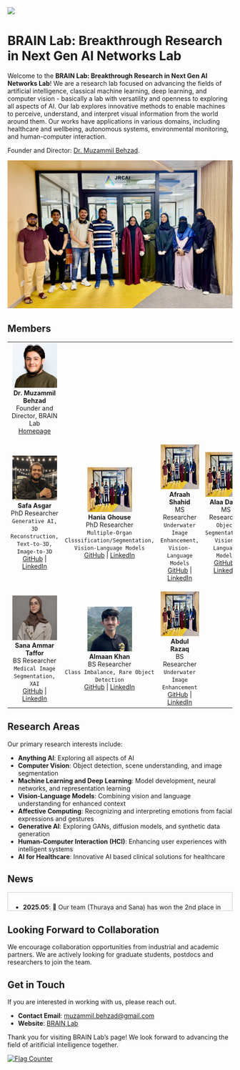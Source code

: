 ![](BRAINLab.png)
<h1>BRAIN Lab: Breakthrough Research in Next Gen AI Networks Lab</h1>

<p>Welcome to the <strong>BRAIN Lab: Breakthrough Research in Next Gen AI Networks Lab</strong>! We are a research lab focused on advancing the fields of artificial intelligence, classical machine learning, deep learning, and computer vision - basically a lab with versatility and openness to exploring all aspects of AI. Our lab explores innovative methods to enable machines to perceive, understand, and interpret visual information from the world around them. Our works have applications in various domains, including healthcare and wellbeing, autonomous systems, environmental monitoring, and human-computer interaction.</p>

Founder and Director: <a href="https://www.muzammilbehzad.com/">Dr. Muzammil Behzad</a>.

![](BRAINLabPeople.jpg)

<h2>Members</h2>

<table>
  <tr>
    <td align="center">
      <img src="Muzammil_picture.jpg" width="100" height="100"><br>
      <b>Dr. Muzammil Behzad</b><br>
      Founder and Director, BRAIN Lab<br>
      <a href="https://www.muzammilbehzad.com/">Homepage</a>
    </td>
  </tr>
  <tr>
    <td align="center">
      <img src="SAsghar.jpg" width="100" height="100"><br>
      <b>Safa Asgar</b><br>
      PhD Researcher<br>
      <code>Generative AI, 3D Reconstruction, Text-to-3D, Image-to-3D</code><br>
      <a href="https://github.com/SaFaUU">GitHub</a> | <a href="https://www.linkedin.com/in/safa-asgar/">LinkedIn</a>
    </td>
    <td align="center">
      <img src="BRAINLabPeople.jpg" width="100" height="100"><br>
      <b>Hania Ghouse</b><br>
      PhD Researcher<br>
      <code>Multiple-Organ Clsssification/Segmentation, Vision-Language Models</code><br>
      <a href="https://github.com/HaniaGhouse0407">GitHub</a> | <a href="https://in.linkedin.com/in/hania-ghouse-a86632201">LinkedIn</a>
    </td>
    <td align="center">
      <img src="BRAINLabPeople.jpg" width="100" height="100"><br>
      <b>Afraah Shahid</b><br>
      MS Researcher<br>
      <code>Underwater Image Enhancement, Vision-Language Models</code><br>
      <a href="https://github.com/AfrahMS">GitHub</a> | <a href="linkedin_link4">LinkedIn</a>
    </td>
    <td align="center">
      <img src="BRAINLabPeople.jpg" width="100" height="100"><br>
      <b>Alaa Dalaq</b><br>
      MS Researcher<br>
      <code>Object Segmentation, Vision-Language Models</code><br>
      <a href="github_link4">GitHub</a> | <a href="https://www.linkedin.com/in/afrah-shaahid-76967421a">LinkedIn</a>
    </td>
    <td align="center">
      <img src="BRAINLabPeople.jpg" width="100" height="100"><br>
      <b>Thuraya Alzubaidi</b><br>
      MS Researcher<br>
      <code>Medical Image Analysis, Multiple-Organ Segmentation, XAI, Vision-Language Models</code><br>
      <a href="github_link5">GitHub</a> | <a href="linkedin_link5">LinkedIn</a>
    </td>
  </tr>
  <tr>
    <td align="center">
      <img src="SAmmar.png" width="100" height="100"><br>
      <b>Sana Ammar Taffor</b><br>
      BS Researcher<br>
      <code>Medical Image Segmentation, XAI</code><br>
      <a href="https://github.com/sanataff">GitHub</a> | <a href="https://www.linkedin.com/in/sana-ammar-taffour-b0491a1b2">LinkedIn</a>
    </td>
    <td align="center">
      <img src="AKhan.jpg" width="100" height="100"><br>
      <b>Almaan Khan</b><br>
      BS Researcher<br>
      <code>Class Imbalance, Rare Object Detection</code><br>
      <a href="https://github.com/A1maan">GitHub</a> | <a href="https://www.linkedin.com/in/almaan-khan-85b9b4278/">LinkedIn</a>
    </td>
    <td align="center">
      <img src="BRAINLabPeople.jpg" width="100" height="100"><br>
      <b>Abdul Razaq</b><br>
      BS Researcher<br>
      <code>Underwater Image Enhancement</code><br>
      <a href="github_link8">GitHub</a> | <a href="linkedin_link8">LinkedIn</a>
    </td>
  </tr>
</table>



<h2>Research Areas</h2>

<p>Our primary research interests include:</p>
<ul>
  <li><strong>Anything AI</strong>: Exploring all aspects of AI</li>
  <li><strong>Computer Vision</strong>: Object detection, scene understanding, and image segmentation</li>
  <li><strong>Machine Learning and Deep Learning</strong>: Model development, neural networks, and representation learning</li>
  <li><strong>Vision-Language Models</strong>: Combining vision and language understanding for enhanced context</li>
  <li><strong>Affective Computing</strong>: Recognizing and interpreting emotions from facial expressions and gestures</li>
  <li><strong>Generative AI</strong>: Exploring GANs, diffusion models, and synthetic data generation</li>
  <li><strong>Human-Computer Interaction (HCI)</strong>: Enhancing user experiences with intelligent systems</li>
  <li><strong>AI for Healthcare</strong>: Innovative AI based clinical solutions for healthcare</li>
</ul>


<h2>News</h2>

<div style="height: 20px; overflow-y: scroll; border: 1px solid #ccc; padding: 10px;">

<ul>
  <li><b>2025.05</b>: 📣 Our team (Thuraya and Sana) has won the 2nd place in the poster competition in Women in Data Science (WiDs 2025) conference.</li>
  <li><b>2025.04</b>: 📣 Safa started working as a PhD researcher on generative AI for medical 3D data.</li>
  <li><b>2025.04</b>: 📣 Hania got admitted to PhD program at KFUPM, Saudi Arabia.</li>
  <li><b>2025.04</b>: 📣 Thuraya got admitted to MS program at KFUPM, Saudi Arabia.</li>
  <li><b>2025.04</b>: 📣 Sana and Thuraya's poster accepted in Women in Data Science (WiDS) 2025 poster competition in KFUPM, Saudi Arabia.</li>
  <li><b>2025.04</b>: 📣 Dr. Muzammil's paper accepted in 19th IEEE Int. Conf. on Automatic Face and Gesture Recognition 2025, Florida, US. </li>
  <li><b>2025.04</b>: 📣 Sana's poster accepted in 16th Student Research Conference on Applied Computing 2025, Abu Dhabi, UAE.</li>
  <li><b>2025.04</b>: 📣 Abdulmobeen's poster accepted in 16th Student Research Conference on Applied Computing 2025, Abu Dhabi, UAE.</li>  
  <li><b>2025.02</b>: 📣 Dr. Muzammil funded project on AI models for multimodal based differentiation of ocular neoplasia as PI is approved.</li> 
  <li><b>2025.02</b>: 📣 Dr. Muzammil participated in LEAP Conference in Riyadh, Saudi Arabia.</li>
  <li><b>2025.02</b>: 📣 Hania started working as a visiting researcher on multiple organ segmentation and medical analysis.</li>
  <li><b>2025.02</b>: 📣 Dr. Muzammil's funded project on vision language model for emotion recognition as PI approved.</li>  
  <li><b>2025.01</b>: 📣 Abdulmobeen started working as an undergrad researcher on tackling data imbalance in rare object detection.</li>
  <li><b>2025.01</b>: 📣 Thuraya started working as a visiting researcher on explainability of vision language models</li>
  <li><b>2025.01</b>: 📣 Abdulrazaq started working as an undergrad researcher on transformer models for underwater image enhancement.</li>
  <li><b>2025.01</b>: 📣 Sana started working as an undergrad researcher on explainability for medical image segmentation.</li>
  <li><b>2024.11</b>: 📣 Dr. Muzammil gave a seminar on emotion recogniton from 3D/4D faces in KFUPM, Saudi Arabia.</li>
  <li><b>2024.11</b>: 📣 Afraah's poster accepted in AITS poster competition in KFUPM, Saudi Arabia.</li>
  <li><b>2024.10</b>: 📣 Afraah's poster accepted in JRCAI poster competition in KFUPM, Saudi Arabia.</li>
  <li><b>2024.09</b>: 📣 Dr. Muzammil participated in Int. Conf. on Smart Mobility and Logistics Ecosystem (SMILE) in KFUPM, Saudi Arabia.</li>
  <li><b>2024.10</b>: 📣 Alaa started working as an MS researcher on vision language models for semantic segmentation.</li>
  <li><b>2024.09</b>: 📣 Dr. Muzammil participated in Global AI GAIN Summit in Riyadh, Saudi Arabia.</li>
  <li><b>2024.09</b>: 📣 Afraah started working as an MS researcher on underwater visual enhancements.</li>  
  <li><b>2024.09</b>: 📣 Dr. Muzammil affiliated as a research fellow with SDAIA-KFUPM Joint Research Centre on AI (JRC-AI), Saudi Arabia.</li>
  <li><b>2024.09</b>: 📣 Dr. Muzammil officially appointed as Mentor for the students of KFUPM, Saudi Arabia.</li>
</ul>

</div>





<h2>Looking Forward to Collaboration </h2>

<p>We encourage collaboration opportunities from industrial and academic partners. We are actively looking for graduate students, postdocs and researchers to join the team.

<h2>Get in Touch</h2>

<p>If you are interested in working with us, please reach out.</p>

<ul>
  <li><strong>Contact Email</strong>: <a href="mailto:muzammil.behzad@gmail.com">muzammil.behzad@gmail.com</a></li>
  <li><strong>Website</strong>: <a href="https://github.com/BRAIN-Lab-AI">BRAIN Lab</a></li>
</ul>

Thank you for visiting BRAIN Lab’s page! We look forward to advancing the field of aritificial intelligence together.</p>

<a href="https://info.flagcounter.com/ZZYY"><img src="https://s05.flagcounter.com/count2/ZZYY/bg_FFFFFF/txt_000000/border_CCCCCC/columns_8/maxflags_64/viewers_0/labels_1/pageviews_1/flags_0/percent_0/" alt="Flag Counter" border="0"></a>
